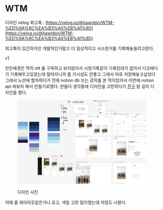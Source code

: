 # WTM

디자인 velog 회고록 : [https://velog.io/@hawnbin/WTM-%ED%9A%8C%EA%B3%A0%EB%A1%9D](https://velog.io/@hawnbin/WTM-%ED%9A%8C%EA%B3%A0%EB%A1%9D)

회고록이 있긴하지만 개발적인거말고 더 일상적이고 사소한거를 기록해놓을려고한다.



v1

만든배경은 딱히 ott 를 구독하고 보지않아서 시청기록같이 기록된데가 없어서 디코에다가 기록해두고있었는데 많아지니까 좀 가시성도 안좋고 그래서 따로 저장해놓고싶었다 그래서 노션에 할까하다가 전에 notion db 쓰는 강의를 본 적이있어서 이번에 notion api 써보자 해서 만들기로했다. 만들다 생각중에 디자인을 고민하다가 [친구](https://github.com/wjdalsths) 랑 깉이 디자인을 했다.

<figure><img src="../.gitbook/assets/image (27).png" alt=""><figcaption><p>디자인 사진</p></figcaption></figure>

이때 좀 레이아웃같은거나 로고, 색등 고민 많이했는데 저정도 나왔다.





















